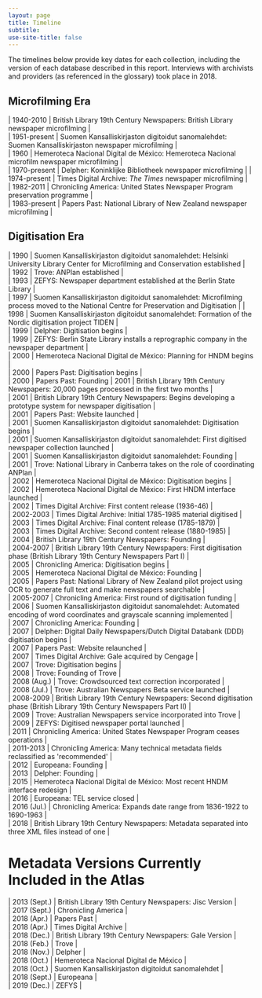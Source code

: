 ```yaml
---
layout: page
title: Timeline
subtitle:
use-site-title: false
---
```

<style>
    table {width:100%;}
    td:nth-child(1) {width: 15%;}
    td:nth-child(2) {width: 85%;}
</style>

The timelines below provide key dates for each collection, including the version of each database described in this report. Interviews with archivists and providers (as referenced in the glossary) took place in 2018.

## Microfilming Era

| 1940-2010     | British Library 19th Century Newspapers: British Library newspaper microfilming  |  
| 1951-present  | Suomen Kansalliskirjaston digitoidut sanomalehdet: Suomen Kansalliskirjaston newspaper microfilming  |  
| 1960          | Hemeroteca Nacional Digital de México: Hemeroteca Nacional microfilm newspaper microfilming  |  
| 1970-present  | Delpher: Koninklijke Bibliotheek newspaper microfilming  | 
| 1974-present  | Times Digital Archive: *The Times* newspaper microfilming  |  
| 1982-2011     | Chronicling America: United States Newspaper Program preservation programme  |  
| 1983-present  | Papers Past: National Library of New Zealand newspaper microfilming  | 


## Digitisation Era

| 1990  | Suomen Kansalliskirjaston digitoidut sanomalehdet: Helsinki University Library Center for Microfilming and Conservation established  |  
| 1992  | Trove: ANPlan established  |  
| 1993  | ZEFYS: Newspaper department established at the Berlin State Library |  
| 1997  | Suomen Kansalliskirjaston digitoidut sanomalehdet: Microfilming process moved to the National Centre for Preservation and Digitisation  |
| 1998  | Suomen Kansalliskirjaston digitoidut sanomalehdet: Formation of the Nordic digitisation project TIDEN  |  
| 1999  | Delpher: Digitisation begins  |  
| 1999  | ZEFYS: Berlin State Library installs a reprographic company in the newspaper department  |  
| 2000  | Hemeroteca Nacional Digital de México: Planning for HNDM begins  |  
| 2000  | Papers Past: Digitisation begins  |  
| 2000  | Papers Past: Founding 
| 2001  | British Library 19th Century Newspapers: 20,000 pages processed in the first two months  |  
| 2001  | British Library 19th Century Newspapers: Begins developing a prototype system for newspaper digitisation  |  
| 2001  | Papers Past: Website launched  |  
| 2001  | Suomen Kansalliskirjaston digitoidut sanomalehdet: Digitisation begins  |  
| 2001  | Suomen Kansalliskirjaston digitoidut sanomalehdet: First digitised newspaper collection launched  |  
| 2001  | Suomen Kansalliskirjaston digitoidut sanomalehdet: Founding |  
| 2001  | Trove: National Library in Canberra takes on the role of coordinating ANPlan |  
| 2002  | Hemeroteca Nacional Digital de México: Digitisation begins  |  
| 2002  | Hemeroteca Nacional Digital de México: First HNDM interface launched  |  
| 2002  | Times Digital Archive: First content release (1936-46)  |  
| 2002-2003  | Times Digital Archive: Initial 1785-1985 material digitised  |  
| 2003  | Times Digital Archive: Final content release (1785-1879)  |  
| 2003  | Times Digital Archive: Second content release (1880-1985)  |  
| 2004  | British Library 19th Century Newspapers: Founding |  
| 2004-2007  | British Library 19th Century Newspapers: First digitisation phase (British Library 19th Century Newspapers Part I)  |  
| 2005  | Chronicling America: Digitisation begins  |  
| 2005  | Hemeroteca Nacional Digital de México: Founding  |  
| 2005  | Papers Past: National Library of New Zealand pilot project using OCR to generate full text and make newspapers searchable  |  
| 2005-2007  | Chronicling America: First round of digitisation funding  |  
| 2006  | Suomen Kansalliskirjaston digitoidut sanomalehdet: Automated encoding of word coordinates and grayscale scanning implemented   |  
| 2007  | Chronicling America: Founding  |  
| 2007  | Delpher: Digital Daily Newspapers/Dutch Digital Databank (DDD) digitisation begins  |  
| 2007  | Papers Past: Website relaunched  |  
| 2007  | Times Digital Archive: Gale acquired by Cengage  |  
| 2007  | Trove: Digitisation begins  |  
| 2008  | Trove: Founding of Trove  |  
| 2008 (Aug.)  | Trove: Crowdsourced text correction incorporated  |  
| 2008 (Jul.)  | Trove: Australian Newspapers Beta service launched  |  
| 2008-2009  | British Library 19th Century Newspapers: Second digitisation phase (British Library 19th Century Newspapers Part II)  |  
| 2009  | Trove: Australian Newspapers service incorporated into Trove  |  
| 2009  | ZEFYS: Digitised newspaper portal launched  |  
| 2011  | Chronicling America: United States Newspaper Program ceases operations  |  
| 2011-2013  | Chronicling America: Many technical metadata fields reclassified as 'recommended'  |  
| 2012  | Europeana: Founding |  
| 2013  | Delpher: Founding  |  
| 2015  | Hemeroteca Nacional Digital de México: Most recent HNDM interface redesign  |  
| 2016  | Europeana: TEL service closed  |  
| 2016 (Jul.)  | Chronicling America: Expands date range from 1836-1922 to 1690-1963  |  
| 2018  | British Library 19th Century Newspapers: Metadata separated into three XML files instead of one  |  

# Metadata Versions Currently Included in the Atlas

| 2013 (Sept.)  | British Library 19th Century Newspapers: Jisc Version |  
| 2017 (Sept.)  | Chronicling America |  
| 2018 (Apr.)  | Papers Past |  
| 2018 (Apr.)  | Times Digital Archive  |  
| 2018 (Dec.)  | British Library 19th Century Newspapers: Gale Version  |  
| 2018 (Feb.)  | Trove |  
| 2018 (Nov.)  | Delpher |  
| 2018 (Oct.)  | Hemeroteca Nacional Digital de México |  
| 2018 (Oct.)  | Suomen Kansalliskirjaston digitoidut sanomalehdet |  
| 2018 (Sept.)  | Europeana |  
| 2019 (Dec.)  | ZEFYS |  
